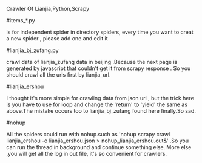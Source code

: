 Crawler Of Lianjia,Python,Scrapy

#items_*.py 

is for independent spider in directory spiders, every time you want to creat a new spider , please add one and edit it

#lianjia_bj_zufang.py 

crawl data of lianjia_zufang data in beijing .Because the next page is generated by javascript that couldn't get it from scrapy response . So you should crawl all the urls first by lianjia_url.

#lianjia_ershou

I thought it's more simple for crawling data from json url , but the trick here is you have to use for loop and change the 'return' to 'yield' the same as above.The mistake occurs too to lianjia_bj_zufang found here finally.So sad.

#nohup

All the spiders could run with nohup.such as 'nohup scrapy crawl lianjia_ershou -o lianjia_ershou.json > nohup_lianjia_ershou.out&' .So you can run the thread in background and continue something else. More else ,you will get all the log in out file, it's so convenient for crawlers.

